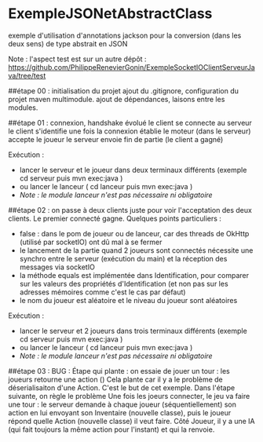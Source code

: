 # ExempleJSONetAbstractClass
exemple d'utilisation d'annotations jackson pour la conversion (dans les deux sens) de type abstrait en JSON

Note : l'aspect test est sur un autre dépôt : https://github.com/PhilippeRenevierGonin/ExempleSocketIOClientServeurJava/tree/test

##étape 00 : initialisation du projet 
ajout du .gitignore, configuration du projet maven multimodule. 
ajout de dépendances, laisons entre les modules.

##étape 01 : connexion, handshake évolué
le client se connecte au serveur
le client s'identifie une fois la connexion établie
le moteur (dans le serveur) accepte le joueur
le serveur envoie fin de partie (le client a gagné)

Exécution : 
 - lancer le serveur et le joueur dans deux terminaux différents (exemple cd serveur puis mvn exec:java )
 -  ou lancer le lanceur  ( cd lanceur puis mvn exec:java )
 - _Note : le module lanceur n'est pas nécessaire ni obligatoire_

##étape 02 : on passe à deux clients
juste pour voir l'acceptation des deux clients. Le premier connecté gagne. 
Quelques points particuliers : 
 - <cleanupDaemonThreads>false</cleanupDaemonThreads> : dans le pom de joueur ou de lanceur, car des threads de OkHttp (utilisé par socketIO) ont dû mal à se fermer
 - le lancement de la partie quand 2 joueurs sont connectés nécessite une synchro entre le serveur (exécution du main) et la réception des messages via socketIO
 - la méthode equals est implémentée dans Identification, pour comparer sur les valeurs des propriétés d'Identification (et non pas sur les adresses mémoires comme c'est le cas par défaut)
 - le nom du joueur est aléatoire et le niveau du joueur sont aléatoires

Exécution : 
 - lancer le serveur et 2 joueurs dans trois terminaux différents (exemple cd serveur puis mvn exec:java )
 -  ou lancer le lanceur  ( cd lanceur puis mvn exec:java )
 - _Note : le module lanceur n'est pas nécessaire ni obligatoire_
 
 
##étape 03 :  BUG : Étape qui plante : on essaie de jouer un tour : les joueurs retourne une action ()
Cela plante car il y a le problème de déserialisaiton d'une Action. C'est le but de cet exemple. Dans l'étape suivante, on règle le problème 
Une fois les joeurs connecter, le jeu va faire une tour : le serveur demande à chaque joueur (séquentiellement) son action en lui envoyant son Inventaire (nouvelle classe), puis le joueur répond quelle Action (nouvelle classe) il veut faire.
Côté Joueur, il y a une IA (qui fait toujours la même action pour l'instant) et qui la renvoie. 


 
   